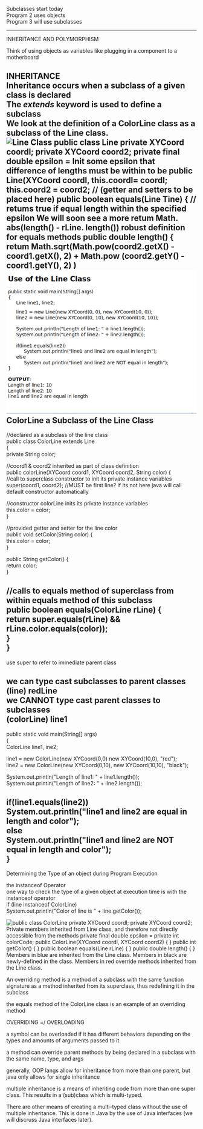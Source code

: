 Subclasses start today  
Program 2 uses objects  
Program 3 will use subclasses
 
-------------------------------------------------------------------------------------------------------------------------------
 
INHERITANCE AND POLYMORPHISM
 
Think of using objects as variables like plugging in a component to a motherboard
 
INHERITANCE  
Inheritance occurs when a subclass of a given class is declared  
The *extends* keyword is used to define a subclass  
We look at the definition of a ColorLine class as a subclass of the Line class.
 ![Line Class public class Line private XYCoord coordl; private XYCoord coord2; private final double epsilon = Init some epsilon that difference of lengths must be within to be public Line(XYCoord coordl, this.coordl= coordl; this.coord2 = coord2; // (getter and setters to be placed here) public boolean equals(Line Tine) { // retums true if equal length within the specified epsilon We will soon see a more retum Math. abs(length() - rLine. length()) robust definition for equals methods public double length() { retum Math.sqrt(Math.pow(coord2.getX() - coord1.getX(), 2) + Math.pow (coord2.getY() - coord1.getY(), 2) ) ](Exported%20image%2020240525213003-0.png)   ![Use of the Line Class public static void main(String[] args) Line linel, line2; linel = new Line(new XYCoord(O, O), new XYCoord(10, O)); line2 = new Line(new XYCoord(O, 10), new XYCoord(10, 10)); of linel: " + linel.length()); of line2: " + line2.length()); if(line1.equals(line2)) and line2 are equal in length"); else and line2 are NOT equal in length"); OUTPUT Length of linel: 10 Length of line2: 10 linel and line2 are equal in length ](Exported%20image%2020240525213003-1.png)   
ColorLine a Subclass of the Line Class  
-------------------------------------------------------------------------------------------------------------------------------  
//declared as a subclass of the line class  
public class ColorLine extends Line  
{  
private String color;
 
//coord1 & coord2 inherited as part of class definition  
public colorLine(XYCoord coord1, XYCoord coord2, String color) {  
//call to superclass constructor to init its private instance variables  
super(coord1, coord2); //MUST be first line? if its not here java will call default constructor automatically
 
//constructor colorLine inits its private instance variables  
this.color = color;  
}
 
//provided getter and setter for the line color  
public void setColor(String color) {  
this.color = color;  
}
 
public String getColor() {  
return color;  
}
 
//calls to equals method of superclass from within equals method of this subclass  
public boolean equals(ColorLine rLine) {  
return super.equals(rLine) && rLine.color.equals(color));  
}  
}  
-------------------------------------------------------------------------------------------------------------------------------
 
use super to refer to immediate parent class
 
we can type cast subclasses to parent classes  
(line) redLine  
we CANNOT type cast parent classes to subclasses  
(colorLine) line1  
-------------------------------------------------------------------------------------------------------------------------------
 
public static void main(String[] args)  
{  
ColorLine line1, ine2;
 
line1 = new ColorLine(new XYCoord(0,0) new XYCoord(10,0), "red");  
line2 = new ColorLine(new XYCoord(0,10), new XYCoord(10,10), "black");
 
System.out.println("Length of line1: " + line1.length());  
System.out.println("Length of line2: " + line2.length());
 
if(line1.equals(line2))  
System.out.println("line1 and line2 are equal in length and color");  
else  
System.out.println("line1 and line2 are NOT equal in length and color");  
}  
-------------------------------------------------------------------------------------------------------------------------------
 
Determining the Type of an object during Program Execution
 
the instanceof Operator  
one way to check the type of a given object at execution time is with the instanceof operator  
if (line instanceof ColorLine)  
System.out.println("Color of line is " + line.getColor());
   
![public class ColorLine private XYCoord coordl; private XYCoord coord2; Private members inherited from Line class, and therefore not directly accessible from the methods private final double epsilon = private int colorCode; public ColorLine(XYCoord coordl, XYCoord coord2) { } public int getCoIor() { } public boolean equals(Line rLine) { } public double length() { } Members in blue are inherited from the Line class. Members in black are newly-defined in the class. Members in red override methods inherited from the Line class. ](Exported%20image%2020240525213003-2.png)     

An overriding method is a method of a subclass with the same function signature as a method inherited from its superclass, thus redefining it in the subclass
 
the equals method of the ColorLine class is an example of an overriding method
 
OVERRIDING =/ OVERLOADING
 
a symbol can be overloaded if it has different behaviors depending on the types and amounts of arguments passed to it
 
a method can override parent methods by being declared in a subclass with the same name, type, and args
 
generally, OOP langs allow for inheritance from more than one parent, but java only allows for single inheritance
 
multiple inheritance is a means of inheriting code from more than one super class. This results in a (sub)class which is multi-typed.
 
There are other means of creating a multi-typed class without the use of multiple inheritance. This is done in Java by the use of Java interfaces (we will discruss Java interfaces later).